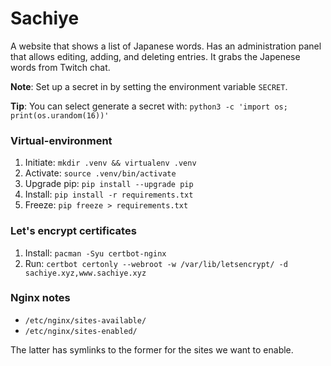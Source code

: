 Sachiye
=========

A website that shows a list of Japanese words. Has an administration panel that allows editing, adding, and deleting entries. It grabs the Japenese words from Twitch chat.

**Note**: Set up a secret in by setting the environment variable `SECRET`.

**Tip**: You can select generate a secret with: `python3 -c 'import os; print(os.urandom(16))'`


### Virtual-environment

1. Initiate:     `mkdir .venv && virtualenv .venv`
2. Activate:     `source .venv/bin/activate`
3. Upgrade pip:  `pip install --upgrade pip`
4. Install:      `pip install -r requirements.txt`
5. Freeze:       `pip freeze > requirements.txt`

### Let's encrypt certificates

1. Install: `pacman -Syu certbot-nginx`
2. Run: `certbot certonly --webroot -w /var/lib/letsencrypt/ -d sachiye.xyz,www.sachiye.xyz`

### Nginx notes

* `/etc/nginx/sites-available/`
* `/etc/nginx/sites-enabled/ `

The latter has symlinks to the former for the sites we want to enable.